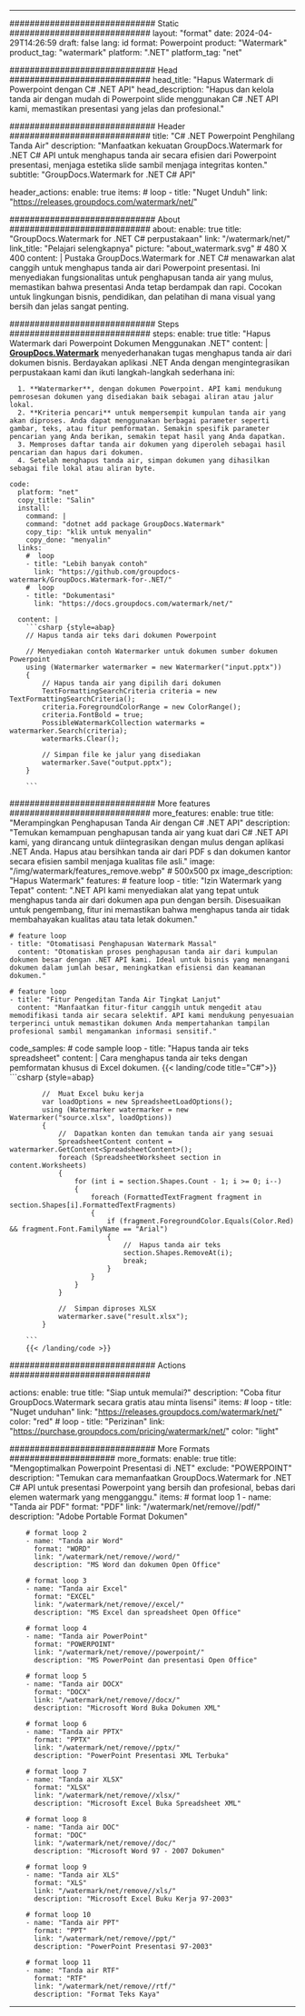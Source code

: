 
---
############################# Static ############################
layout: "format"
date:  2024-04-29T14:26:59
draft: false
lang: id
format: Powerpoint
product: "Watermark"
product_tag: "watermark"
platform: ".NET"
platform_tag: "net"

############################# Head ############################
head_title: "Hapus Watermark di Powerpoint dengan C# .NET API"
head_description: "Hapus dan kelola tanda air dengan mudah di Powerpoint slide menggunakan C# .NET API kami, memastikan presentasi yang jelas dan profesional."

############################# Header ############################
title: "C# .NET Powerpoint Penghilang Tanda Air" 
description: "Manfaatkan kekuatan GroupDocs.Watermark for .NET C# API untuk menghapus tanda air secara efisien dari Powerpoint presentasi, menjaga estetika slide sambil menjaga integritas konten."
subtitle: "GroupDocs.Watermark for .NET C# API" 

header_actions:
  enable: true
  items:
    #  loop
    - title: "Nuget Unduh"
      link: "https://releases.groupdocs.com/watermark/net/"
      
############################# About ############################
about:
    enable: true
    title: "GroupDocs.Watermark for .NET C# perpustakaan"
    link: "/watermark/net/"
    link_title: "Pelajari selengkapnya"
    picture: "about_watermark.svg" # 480 X 400
    content: |
       Pustaka GroupDocs.Watermark for .NET C# menawarkan alat canggih untuk menghapus tanda air dari Powerpoint presentasi. Ini menyediakan fungsionalitas untuk penghapusan tanda air yang mulus, memastikan bahwa presentasi Anda tetap berdampak dan rapi. Cocokan untuk lingkungan bisnis, pendidikan, dan pelatihan di mana visual yang bersih dan jelas sangat penting.

############################# Steps ############################
steps:
    enable: true
    title: "Hapus Watermark dari Powerpoint Dokumen Menggunakan .NET"
    content: |
      **[GroupDocs.Watermark](https://products.groupdocs.com/watermark/net/)** menyederhanakan tugas menghapus tanda air dari dokumen bisnis. Berdayakan aplikasi .NET Anda dengan mengintegrasikan perpustakaan kami dan ikuti langkah-langkah sederhana ini:
      
      1. **Watermarker**, dengan dokumen Powerpoint. API kami mendukung pemrosesan dokumen yang disediakan baik sebagai aliran atau jalur lokal.
      2. **Kriteria pencari** untuk mempersempit kumpulan tanda air yang akan diproses. Anda dapat menggunakan berbagai parameter seperti gambar, teks, atau fitur pemformatan. Semakin spesifik parameter pencarian yang Anda berikan, semakin tepat hasil yang Anda dapatkan.
      3. Memproses daftar tanda air dokumen yang diperoleh sebagai hasil pencarian dan hapus dari dokumen.
      4. Setelah menghapus tanda air, simpan dokumen yang dihasilkan sebagai file lokal atau aliran byte.
   
    code:
      platform: "net"
      copy_title: "Salin"
      install:
        command: |
        command: "dotnet add package GroupDocs.Watermark"
        copy_tip: "klik untuk menyalin"
        copy_done: "menyalin"
      links:
        #  loop
        - title: "Lebih banyak contoh"
          link: "https://github.com/groupdocs-watermark/GroupDocs.Watermark-for-.NET/"
        #  loop
        - title: "Dokumentasi"
          link: "https://docs.groupdocs.com/watermark/net/"
          
      content: |
        ```csharp {style=abap}
        // Hapus tanda air teks dari dokumen Powerpoint

        // Menyediakan contoh Watermarker untuk dokumen sumber dokumen Powerpoint
        using (Watermarker watermarker = new Watermarker("input.pptx"))
        {
            // Hapus tanda air yang dipilih dari dokumen
            TextFormattingSearchCriteria criteria = new TextFormattingSearchCriteria();
            criteria.ForegroundColorRange = new ColorRange();
            criteria.FontBold = true;
            PossibleWatermarkCollection watermarks = watermarker.Search(criteria);
            watermarks.Clear();

            // Simpan file ke jalur yang disediakan
            watermarker.Save("output.pptx");
        }
        
        ```            

############################# More features ############################
more_features:
  enable: true
  title: "Merampingkan Penghapusan Tanda Air dengan C# .NET API"
  description: "Temukan kemampuan penghapusan tanda air yang kuat dari C# .NET API kami, yang dirancang untuk diintegrasikan dengan mulus dengan aplikasi .NET Anda. Hapus atau bersihkan tanda air dari PDF s dan dokumen kantor secara efisien sambil menjaga kualitas file asli."
  image: "/img/watermark/features_remove.webp" # 500x500 px
  image_description: "Hapus Watermark"
  features:
    # feature loop
    - title: "Izin Watermark yang Tepat"
      content: ".NET API kami menyediakan alat yang tepat untuk menghapus tanda air dari dokumen apa pun dengan bersih. Disesuaikan untuk pengembang, fitur ini memastikan bahwa menghapus tanda air tidak membahayakan kualitas atau tata letak dokumen."

    # feature loop
    - title: "Otomatisasi Penghapusan Watermark Massal"
      content: "Otomatiskan proses penghapusan tanda air dari kumpulan dokumen besar dengan .NET API kami. Ideal untuk bisnis yang menangani dokumen dalam jumlah besar, meningkatkan efisiensi dan keamanan dokumen."

    # feature loop
    - title: "Fitur Pengeditan Tanda Air Tingkat Lanjut"
      content: "Manfaatkan fitur-fitur canggih untuk mengedit atau memodifikasi tanda air secara selektif. API kami mendukung penyesuaian terperinci untuk memastikan dokumen Anda mempertahankan tampilan profesional sambil mengamankan informasi sensitif."
      
  code_samples:
    # code sample loop
    - title: "Hapus tanda air teks spreadsheet"
      content: |
        Cara menghapus tanda air teks dengan pemformatan khusus di Excel dokumen.
        {{< landing/code title="C#">}}
        ```csharp {style=abap}
        
            //  Muat Excel buku kerja
            var loadOptions = new SpreadsheetLoadOptions();
            using (Watermarker watermarker = new Watermarker("source.xlsx", loadOptions))
            {
                //  Dapatkan konten dan temukan tanda air yang sesuai
                SpreadsheetContent content = watermarker.GetContent<SpreadsheetContent>();
                foreach (SpreadsheetWorksheet section in content.Worksheets)
                {
                    for (int i = section.Shapes.Count - 1; i >= 0; i--)
                    {
                        foreach (FormattedTextFragment fragment in section.Shapes[i].FormattedTextFragments)
                        {
                            if (fragment.ForegroundColor.Equals(Color.Red) && fragment.Font.FamilyName == "Arial")
                            {
                                //  Hapus tanda air teks
                                section.Shapes.RemoveAt(i);
                                break;
                            }
                        }
                    }
                }

                //  Simpan diproses XLSX
                watermarker.save("result.xlsx");
            }

        ```
        {{< /landing/code >}}


############################# Actions ############################

actions:
  enable: true
  title: "Siap untuk memulai?"
  description: "Coba fitur GroupDocs.Watermark secara gratis atau minta lisensi"
  items:
    #  loop
    - title: "Nuget unduhan"
      link: "https://releases.groupdocs.com/watermark/net/"
      color: "red"
        #  loop
    - title: "Perizinan"
      link: "https://purchase.groupdocs.com/pricing/watermark/net/"
      color: "light"


############################# More Formats #####################
more_formats:
    enable: true
    title: "Mengoptimalkan Powerpoint Presentasi di .NET"
    exclude: "POWERPOINT"
    description: "Temukan cara memanfaatkan GroupDocs.Watermark for .NET C# API untuk presentasi Powerpoint yang bersih dan profesional, bebas dari elemen watermark yang mengganggu."
    items: 
        # format loop 1
        - name: "Tanda air PDF"
          format: "PDF"
          link: "/watermark/net/remove//pdf/"
          description: "Adobe Portable Format Dokumen"

        # format loop 2
        - name: "Tanda air Word"
          format: "WORD"
          link: "/watermark/net/remove//word/"
          description: "MS Word dan dokumen Open Office"
          
        # format loop 3
        - name: "Tanda air Excel"
          format: "EXCEL"
          link: "/watermark/net/remove//excel/"
          description: "MS Excel dan spreadsheet Open Office"

        # format loop 4
        - name: "Tanda air PowerPoint"
          format: "POWERPOINT"
          link: "/watermark/net/remove//powerpoint/"
          description: "MS PowerPoint dan presentasi Open Office"

        # format loop 5
        - name: "Tanda air DOCX"
          format: "DOCX"
          link: "/watermark/net/remove//docx/"
          description: "Microsoft Word Buka Dokumen XML"
          
        # format loop 6
        - name: "Tanda air PPTX"
          format: "PPTX"
          link: "/watermark/net/remove//pptx/"
          description: "PowerPoint Presentasi XML Terbuka"
          
        # format loop 7
        - name: "Tanda air XLSX"
          format: "XLSX"
          link: "/watermark/net/remove//xlsx/"
          description: "Microsoft Excel Buka Spreadsheet XML"

        # format loop 8
        - name: "Tanda air DOC"
          format: "DOC"
          link: "/watermark/net/remove//doc/"
          description: "Microsoft Word 97 - 2007 Dokumen"

        # format loop 9
        - name: "Tanda air XLS"
          format: "XLS"
          link: "/watermark/net/remove//xls/"
          description: "Microsoft Excel Buku Kerja 97-2003"

        # format loop 10
        - name: "Tanda air PPT"
          format: "PPT"
          link: "/watermark/net/remove//ppt/"
          description: "PowerPoint Presentasi 97-2003"

        # format loop 11
        - name: "Tanda air RTF"
          format: "RTF"
          link: "/watermark/net/remove//rtf/"
          description: "Format Teks Kaya"

---